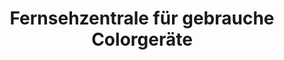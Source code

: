 ---
title: "Fernsehzentrale für gebrauche Colorgeräte"
url: /bochum/fernsehzentrale-fuer-gebrauche-colorgeraete/
shop: Radiotechnik
---